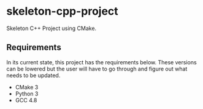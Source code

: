 # skeleton-cpp-project

Skeleton C++ Project using CMake.

## Requirements

In its current state, this project has the requirements below. These versions can be lowered but the user will have to go through and figure out what needs to be updated.

* CMake 3
* Python 3
* GCC 4.8
